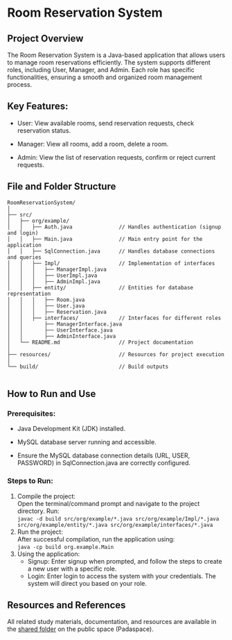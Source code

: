 # Room Reservation System
## Project Overview
The Room Reservation System is a Java-based application that allows users to manage room reservations efficiently. The system supports different roles, including User, Manager, and Admin. Each role has specific functionalities, ensuring a smooth and organized room management process.

## Key Features:
- User: View available rooms, send reservation requests, check reservation status.
* Manager: View all rooms, add a room, delete a room.
+ Admin: View the list of reservation requests, confirm or reject current requests.

## File and Folder Structure
```
RoomReservationSystem/
│
├── src/
│   ├── org/example/
│   │   ├── Auth.java               // Handles authentication (signup and login)
│   │   ├── Main.java               // Main entry point for the application
│   │   ├── SqlConnection.java      // Handles database connections and queries
│   │   ├── Impl/                   // Implementation of interfaces
│   │   │   ├── ManagerImpl.java    
│   │   │   ├── UserImpl.java       
│   │   │   ├── AdminImpl.java      
│   │   ├── entity/                 // Entities for database representation
│   │   │   ├── Room.java
│   │   │   ├── User.java
│   │   │   ├── Reservation.java    
│   │   ├── interfaces/             // Interfaces for different roles
│   │       ├── ManagerInterface.java
│   │       ├── UserInterface.java
│   │       ├── AdminInterface.java 
│   └── README.md                   // Project documentation
│
├── resources/                      // Resources for project execution
│
└── build/                          // Build outputs


```
## How to Run and Use
### Prerequisites:
- Java Development Kit (JDK) installed.
* MySQL database server running and accessible.
+ Ensure the MySQL database connection details (URL, USER, PASSWORD) in SqlConnection.java are correctly configured.
### Steps to Run:
1. Compile the project:  
Open the terminal/command prompt and navigate to the project directory. Run:  
`javac -d build src/org/example/*.java src/org/example/Impl/*.java src/org/example/entity/*.java src/org/example/interfaces/*.java`
3. Run the project:  
After successful compilation, run the application using:  
`java -cp build org.example.Main`
4. Using the application:  
   - Signup: Enter signup when prompted, and follow the steps to create a new user with a specific role.
   * Login: Enter login to access the system with your credentials. The system will direct you based on your role.

## Resources and References
All related study materials, documentation, and resources are available in the [shared folder]() on the public space (Padaspace).
